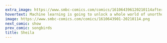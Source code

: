 ```yaml
---
extra_image: https://www.smbc-comics.com/comics/161064396120210114after.png
hovertext: Machine learning is going to unlock a whole world of unorthodox mating strategies, none of which will work.
image: https://www.smbc-comics.com/comics/1610643901-20210114.png
next_comic: show
prev_comic: songbirds
title: Sheila
---
```


